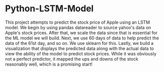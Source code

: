 # Python-LSTM-Model
This project attempts to predict the stock price of Apple using an LSTM model.
We begin by using pandas datareader to source yahoo's data on Apple's stock prices. After that, we scale the data since that is essential for the ML model we will build. 
Next, we use 60 days of data to help predict the data of the 61st day, and so on.
We use sklearn for this.
Lastly, we build a visualization that displays the predicted data along with the actual data to view the ability of the model to predict stock prices. 
While it was obviously not a perfect predictor, it mapped the ups and downs of the stock reasonably well, which is a promising start!
